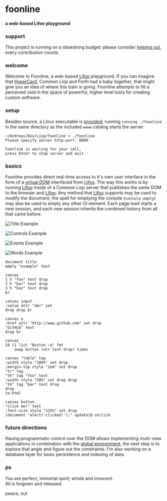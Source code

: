 # foonline
#### a web-based Lifoo playground 

### support
This project is running on a shoestring budget; please consider [helping out](https://www.paypal.me/c4life), every contribution counts.

### welcome
Welcome to Foonline, a web-based [Lifoo](https://github.com/codr4life/lifoo) playground. If you can imagine that [HyperCard](https://en.wikipedia.org/wiki/HyperCard), Common Lisp and Forth had a baby together, that might give you an idea of where this train is going. Foonline attempts to fill a perceived void in the space of powerful, higher level tools for creating custom software.

### setup
Besides source, a Linux executable is [provided](https://github.com/codr4life/foonline/blob/master/foonline.tar.gz); running ```running ./foonline``` in the same directory as the included ```wwww``` catalog starts the server.

```
~/Andreas/Dev/Lisp/foonline > ./foonline 
Please specify server http-port: 8080

Foonline is waiting for your call,
press Enter to stop server and exit
```

### basics
Foonline provides direct real-time access to it's own user interface in the form of a [virtual DOM](https://github.com/codr4life/vicsydev/blob/master/wrap_up_virtual_dom.md) interfaced from [Lifoo](https://github.com/codr4life/lifoo). The way this works is by running [Lifoo](https://github.com/codr4life/lifoo) inside of a Common Lisp server that publishes the same DOM to the browser and [Lifoo](https://github.com/codr4life/lifoo). Any method that [Lifoo](https://github.com/codr4life/lifoo) supports may be used to modify the document, the spell for emptying the console (```console empty```) may also be used to empty any other UI element. Each page load starts a new session, and each new session inherits the combined history from all that came before.

![Title Example](https://github.com/codr4life/foonline/blob/master/example_title.png)

![Controls Example](https://github.com/codr4life/foonline/blob/master/example_controls.png)

![Events Example](https://github.com/codr4life/foonline/blob/master/example_events.png)

![Words Example](https://github.com/codr4life/foonline/blob/master/example_words.png)

```
document title 
empty "example" text

canvas 
1 h "foo" text drop 
2 h "bar" text drop
3 h "baz" text drop
br

canvas input
:value attr "abc" set
drop drop br

canvas a
:href attr "http://www.github.com" set drop
"GitHub" text
drop br

canvas 
10 (1 list "Button ~a" fmt 
    swap button rotr text drop) times
      
canvas "table" tag
:width style "100%" set drop
:margin-top style "1em" set drop
"tr" tag
"th" tag "foo" text 
:width style "50%" set drop drop
"th" tag "bar" text drop 
drop
to-html

canvas button 
"click me!" text 
:font-size style "125%" set drop
(document "alert('clicked!');" update)@ onclick
```

### future directions
Having programmatic control over the DOM allows implementing multi-view applications in combination with the [global environment](https://github.com/codr4life/lifoo#environment), the next step is to explore that angle and figure out the constraints. I'm also working on a database layer for basic persistence and indexing of data.

### ps
You are perfect, immortal spirit; whole and innocent.<br/>
All is forgiven and released.

peace, out<br/>
